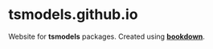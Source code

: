 # tsmodels.github.io
Website for **tsmodels** packages. Created using [**bookdown**](https://bookdown.org/).
